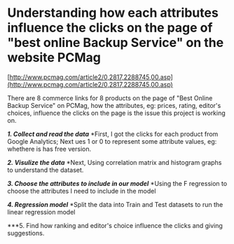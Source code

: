 # Understanding how each attributes influence the clicks on the page of "best online Backup Service" on the website PCMag

[http://www.pcmag.com/article2/0,2817,2288745,00.asp](http://www.pcmag.com/article2/0,2817,2288745,00.asp)

There are 8 commerce links for 8 products on the page of "Best Online Backup Service" on PCMag, how the attributes, eg: prices, rating, editor's choices, influence the clicks on the page is the issue this project is working on.

***1. Collect and read the data***
*First, I got the clicks for each product from Google Analytics; Next ues 1 or 0 to represent some attribute values, eg: whethere is has free version.

***2. Visulize the data***
*Next, Using correlation matrix and histogram graphs to understand the dataset.

***3. Choose the attributes to include in our model***
*Using the F regression to choose the attributes I need to include in the model

***4. Regression model***
*Split the data into Train and Test datasets to run the linear regression model 

***5. Find how ranking and editor's choice influence the clicks and giving suggestions.